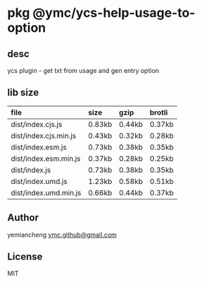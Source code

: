 # pkg @ymc/ycs-help-usage-to-option

## desc
ycs plugin - get txt from usage and gen entry option

## lib size  
file | size | gzip | brotli
:---- | :---- | :---- | :----
dist/index.cjs.js | 0.83kb | 0.44kb | 0.37kb
dist/index.cjs.min.js | 0.43kb | 0.32kb | 0.28kb
dist/index.esm.js | 0.73kb | 0.38kb | 0.35kb
dist/index.esm.min.js | 0.37kb | 0.28kb | 0.25kb
dist/index.js | 0.73kb | 0.38kb | 0.35kb
dist/index.umd.js | 1.23kb | 0.58kb | 0.51kb
dist/index.umd.min.js | 0.66kb | 0.44kb | 0.37kb

## Author
yemiancheng <ymc.github@gmail.com>

## License
MIT